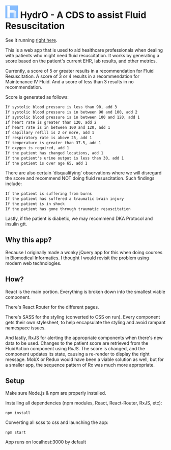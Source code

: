 
<img width="40px" src="/public/logo.png"> HydrO - A CDS to assist Fluid Resuscitation 
======================================

See it running <a href="https://cbrenneisen.github.io/hydro">right here</a>.


This is a web app that is used to aid healthcare professionals when dealing with patients who might need fluid resuscitation. 
It works by generating a score based on the patient's current EHR, lab results, and other metrics. 

Currently, a score of 5 or greater results in a recommendation for Fluid Resuscitation. 
A score of 3 or 4 results in a recommendation for Maintenance IV Fluid. 
And a score of less than 3 results in no recommendation. 

Score is generated as follows: 
```
If systolic blood pressure is less than 90, add 3
If systolic blood pressure is in between 90 and 100, add 2
If systolic blood pressure is in between 100 and 120, add 1
If heart rate is greater than 120, add 2
If heart rate is in between 100 and 120, add 1
If capillary refill is 2 or more, add 1
If respiratory rate is above 25, add 1
If temperature is greater than 37.5, add 1
If oxygen is required, add 1
If the patient has changed locations, add 1
If the patient's urine output is less than 30, add 1
If the patient is over age 65, add 1
```

There are also certain 'disqualifying' observations where we will disregard the score and recommend NOT doing fluid resuscitation. Such findings include: 

```
If the patient is suffering from burns
If the patient has suffered a traumatic brain injury
If the patient is in shock
If the patient has gone through traumatic resuscitation
```

Lastly, if the patient is diabetic, we may recommend DKA Protocol and insulin gtt. 


## Why this app? 
Because I originally made a wonky jQuery app for this when doing courses in Biomedical Informatics. I thought I would revisit the problem using modern web technologies. 

## How? 

React is the main portion. Everything is broken down into the smallest viable component. 

There's React Router for the different pages.

There's SASS for the styling (converted to CSS on run). Every component gets their own stylesheet, to help encapsulate the styling and avoid rampant namespace issues. 

And lastly, RxJS for alerting the appropriate components when there's new data to be used. 
Changes to the patient score are retrieved from the FluidAction component using RxJS. The score is changed, and the component updates its state, causing a re-render to display the right message. MobX or Redux would have been a viable solution as well, but for a smaller app, the sequence pattern of Rx was much more appropriate. 

## Setup

Make sure Node.js & npm are properly installed.

Installing all dependencies (npm modules, React, React-Router, RxJS, etc):
```
npm install
```

Converting all scss to css and launching the app:
```
npm start
```

App runs on localhost:3000 by default
